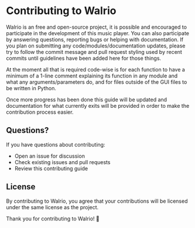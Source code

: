 # Contributing to Walrio

Walrio is an free and open-source project, it is possible and encouraged to participate in the development of this music player. You can also participate by answering questions, reporting bugs or helping with documentation. If you plan on submitting any code/modules/documentation updates, please try to follow the commit message and pull request styling used by recent commits until guidelines have been added here for those things.

At the moment all that is required code-wise is for each function to have a minimum of a 1-line comment explaining its function in any module and what any arguments/parameters do, and for files outside of the GUI files to be written in Python. 

Once more progress has been done this guide will be updated and documentation for what currently exits will be provided in order to make the contribution process easier.

## Questions?

If you have questions about contributing:
- Open an issue for discussion
- Check existing issues and pull requests
- Review this contributing guide

## License

By contributing to Walrio, you agree that your contributions will be licensed under the same license as the project.

Thank you for contributing to Walrio! 🎵